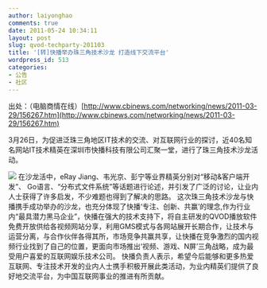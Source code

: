 ```yaml
---
author: laiyonghao
comments: true
date: 2011-05-24 10:34:11
layout: post
slug: qvod-techparty-201103
title: '[转]快播举办珠三角技术沙龙 打造线下交流平台'
wordpress_id: 513
categories:
- 公告
- 社区
---
```


出处：（电脑商情在线）[http://www.cbinews.com/networking/news/2011-03-29/156267.htm](http://www.cbinews.com/networking/news/2011-03-29/156267.htm)

3月26日，为促进泛珠三角地区IT技术的交流、对互联网行业的探讨，近40名知名网站IT技术精英在深圳市快播科技有限公司汇聚一堂，进行了珠三角技术沙龙活动。

![](http://www.cbinews.com/uploadimage/2011-03-29/20110329161946.jpg)
在沙龙活中，eRay Jiang、韦光京、彭宁等业界精英分别对“移动&客户端开发”、 Go语言、“分布式文件系统”等话题进行论述，并引发了广泛的讨论，让业内人士获得了许多启发，不少难题也得到了解决的思路。
这次珠三角技术沙龙与快播携手成功举办的沙龙，也充分体现了快播‘专注、创新、共赢’的理念,作为行业内“最具潜力黑马企业”，快播在强大的技术支持下，将自主研发的QVOD播放软件免费开放供给各视频网站分享，利用GMS模式与各网站展开长期合作，让技术与运营分离，与合作伙伴各得其所，市场竞争共赢共享，让快播在竞争激烈的国内视频行业找到了自己的位置，更面向市场推出‘视频、游戏、N屏’三角战略，成为最受用户喜爱的互联网娱乐技术公司。
快播负责人表示，希望今后能够和更多热爱互联网、专注技术开发的业内人士携手积极开展此类活动，为业内精英们提供了良好地交流平台，为中国互联网事业的推进有所贡献。
